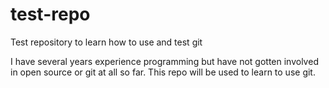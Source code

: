 # test-repo
Test repository to learn how to use and test git

I have several years experience programming but have not gotten involved in open source
or git at all so far. This repo will be used to learn to use git.
